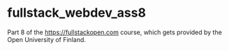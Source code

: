 # fullstack_webdev_ass8

Part 8 of the https://fullstackopen.com course, which gets provided by the Open University of Finland.
